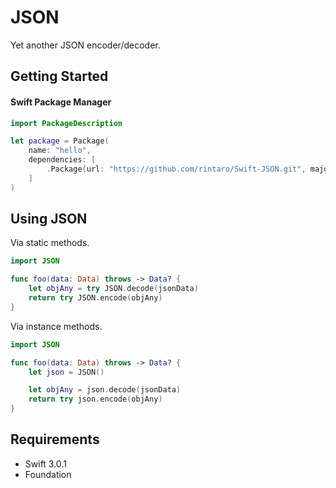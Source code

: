 # JSON

Yet another JSON encoder/decoder.

## Getting Started

#### Swift Package Manager

```swift
import PackageDescription

let package = Package(
    name: "hello",
    dependencies: [
        .Package(url: "https://github.com/rintaro/Swift-JSON.git", majorVersion: 0, minor: 1),
    ]
)
```

## Using JSON

Via static methods.

```swift
import JSON

func foo(data: Data) throws -> Data? {
    let objAny = try JSON.decode(jsonData)
    return try JSON.encode(objAny)
}
```

Via instance methods.

```swift
import JSON

func foo(data: Data) throws -> Data? {
    let json = JSON()

    let objAny = json.decode(jsonData)
    return try json.encode(objAny)
}
```

## Requirements

* Swift 3.0.1
* Foundation
